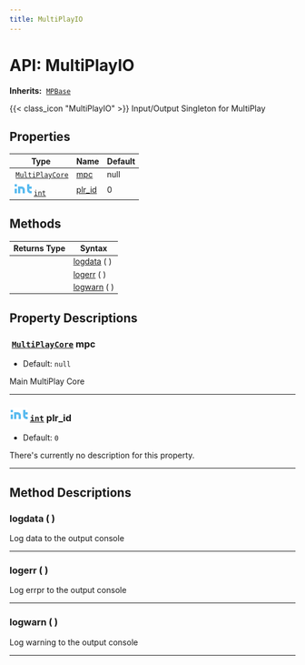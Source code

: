 ```yaml
---
title: MultiPlayIO
---
```

    
# API: MultiPlayIO

**Inherits:** <img src="/icons/MPBase.svg" class="class-icon" alt=""> [`MPBase`](/docs/api/MPBase)

{{< class_icon "MultiPlayIO" >}} Input/Output Singleton for MultiPlay



## Properties

| Type | Name | Default |
|---|---|---|
|<img src="/icons/MultiPlayCore.svg" class="class-icon" alt=""> [`MultiPlayCore`](/docs/api/MultiPlayCore)|[mpc](/docs/api/MultiPlayIO#mpc)|null|
|<img src="https://raw.githubusercontent.com/godotengine/godot/master/editor/icons/int.svg" class="class-icon" alt=""> [`int`](https://docs.godotengine.org/en/stable/classes/class_int.html)|[plr_id](/docs/api/MultiPlayIO#plr_id)|0|


## Methods

| Returns Type | Syntax |
|---|---|
||[logdata](/docs/api/MultiPlayIO#logdata) ( )|
||[logerr](/docs/api/MultiPlayIO#logerr) ( )|
||[logwarn](/docs/api/MultiPlayIO#logwarn) ( )|






## Property Descriptions

<h3 class="property-title" id="mpc"> <img src="/icons/MultiPlayCore.svg" class="class-icon" alt=""> <a href="/docs/api/MultiPlayCore"><code>MultiPlayCore</code></a> mpc </h3>

- Default: `null`



Main MultiPlay Core

---
<h3 class="property-title" id="plr_id"> <img src="https://raw.githubusercontent.com/godotengine/godot/master/editor/icons/int.svg" class="class-icon" alt=""> <a href="https://docs.godotengine.org/en/stable/classes/class_int.html"><code>int</code></a> plr_id </h3>

- Default: `0`



There's currently no description for this property.

---


## Method Descriptions

<h3 class="property-title" id="logdata">  logdata ( ) </h3>



Log data to the output console

---
<h3 class="property-title" id="logerr">  logerr ( ) </h3>



Log errpr to the output console

---
<h3 class="property-title" id="logwarn">  logwarn ( ) </h3>



Log warning to the output console

---




